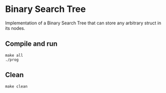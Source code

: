 # Binary Search Tree

Implementation of a Binary Search Tree that can store any arbitrary struct in its nodes.

## Compile and run

    make all
    ./prog

## Clean

    make clean
